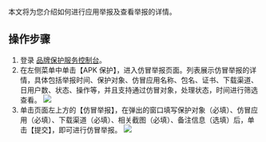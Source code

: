 本文将为您介绍如何进行应用举报及查看举报的详情。

## 操作步骤
1. 登录 [品牌保护服务控制台](https://console.cloud.tencent.com/bps)。
2. 在左侧菜单中单击【APK 保护】，进入仿冒举报页面。列表展示仿冒举报的详情，具体包括举报时间、保护对象、仿冒应用名称、包名、证书、下载渠道、日用户数、状态、操作等，并且支持通过仿冒对象，处理状态，时间进行筛选查看。
![](https://main.qcloudimg.com/raw/8008c3ec088b7021f5ef1f88243e0c8d.png)
3. 单击页面左上方的【仿冒举报】，在弹出的窗口填写保护对象（必填）、仿冒应用（必填）、下载渠道（必填）、相关截图（必填）、备注信息（选填）后，单击【提交】，即可进行仿冒举报。
![](https://main.qcloudimg.com/raw/53dd8fba74c3e333a2a6cd9b78ea278a.png)
